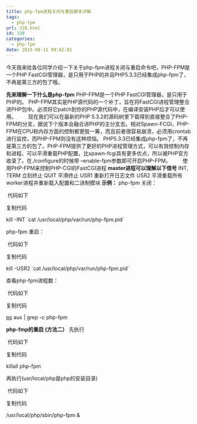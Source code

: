 ```yaml
---
title: php-fpm进程关闭与重启脚本详解
tags:
  - php-fpm
url: 338.html
id: 338
categories:
  - php-fpm
date: 2015-08-11 09:42:02
---
```


今天我来给各位同学介绍一下关于php-fpm进程关闭与重启命令吧，PHP-FPM是一个PHP FastCGI管理器，是只用于PHP的并且PHP5.3.3已经集成php-fpm了，不再是第三方的包了哦。

**先来理解一下什么是php-fpm** PHP-FPM是一个PHP FastCGI管理器，是只用于PHP的。 PHP-FPM其实是PHP源代码的一个补丁，旨在将FastCGI进程管理整合进PHP包中。必须将它patch到你的PHP源代码中，在编译安装PHP后才可以使用。 　　现在我们可以在最新的PHP 5.3.2的源码树里下载得到直接整合了PHP-FPM的分支，据说下个版本会融合进PHP的主分支去。相对Spawn-FCGI，PHP-FPM在CPU和内存方面的控制都更胜一筹，而且前者很容易崩溃，必须用crontab进行监控，而PHP-FPM则没有这种烦恼。 PHP5.3.3已经集成php-fpm了，不再是第三方的包了。PHP-FPM提供了更好的PHP进程管理方式，可以有效控制内存和进程、可以平滑重载PHP配置，比spawn-fcgi具有更多优点，所以被PHP官方收录了。在./configure的时候带 –enable-fpm参数即可开启PHP-FPM。 　　使用PHP-FPM来控制PHP-CGI的FastCGI进程 **master进程可以理解以下信号** INT, TERM 立刻终止 QUIT 平滑终止 USR1 重新打开日志文件 USR2 平滑重载所有worker进程并重新载入配置和二进制模块 **示例：** php-fpm 关闭：

 代码如下

复制代码

kill -INT \`cat /usr/local/php/var/run/php-fpm.pid\`

php-fpm 重启：

 代码如下

复制代码

kill -USR2 \`cat /usr/local/php/var/run/php-fpm.pid\`

查看php-fpm进程数：

 代码如下

复制代码

[ps](http://www.111cn.net/fw/photo.html) aux | grep -c php-fpm

**php-fmp的重启 (方法二）** 先执行

 代码如下

复制代码

killall php-fpm

再执行(usr/local/php是php的安装目录)

 代码如下

复制代码

/usr/local/php/sbin/php-fpm &